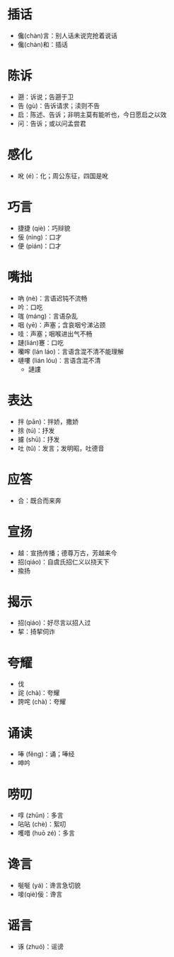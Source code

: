 # 插话
* 儳(chàn)言：别人话未说完抢着说话
* 儳(chàn)和：插话

# 陈诉
* 遡：诉说；告遡于卫
* 告 (gù)：告诉请求；渎则不告
* 启：陈述、告诉；非明主莫有能听也，今日愿启之以效
* 问：告诉；或以问孟尝君
# 感化
* 吪 (é)：化；周公东征，四国是吪
# 巧言
* 捷捷 (qiè)：巧辩貌
* 佞 (nìng)：口才
* 便 (pián)：口才
# 嘴拙
* 吶 (nè)：言语迟钝不流畅
* 吟：口吃
* 哤 (máng)：言语杂乱
* 咽 (yē)：声塞；含哀咽兮涕沾颈
* 哇：声塞；咽喉进出气不畅
* 蹥(lián)蹇：口吃
* 囒哰 (lán láo)：言语含混不清不能理解
* 嗹嘍 (lián lóu)：言语含混不清
	* 謰謱
# 表达
* 拌 (pān)：拌娇，撒娇
* 捈 (tú)：抒发
* 攄 (shū)：抒发
* 吐 (tǔ)：发言；发明昭，吐德音
# 应答
* 合：既合而来奔
# 宣扬
* 越：宣扬传播；德尊万古，芳越来今
* 招(qiáo)：自虞氏招仁义以挠天下
* 揄扬
# 揭示
* 招(qiáo)：好尽言以招人过
* 挈：掎挈伺诈
# 夸耀
* 伐
* 詫 (chà)：夸耀
* 誇咤 (chà)：夸耀
# 诵读
* 唪 (fěng)：诵；唪经
* 呻吟
# 唠叨
* 啍 (zhūn)：多言
* 呫呫 (chè)：絮叨
* 嚄唶 (huō zé)：多言
# 谗言
* 唌唌 (yá)：谗言急切貌
* 唼(qiè)佞：谗言
# 谣言
* 诼 (zhuó)：谣谤